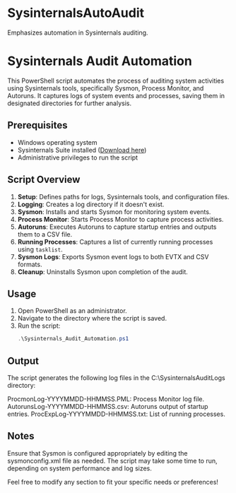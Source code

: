 # SysinternalsAutoAudit
Emphasizes automation in Sysinternals auditing.

# Sysinternals Audit Automation
This PowerShell script automates the process of auditing system activities using Sysinternals tools, specifically Sysmon, Process Monitor, and Autoruns. It captures logs of system events and processes, saving them in designated directories for further analysis.

## Prerequisites
- Windows operating system
- Sysinternals Suite installed ([Download here](https://docs.microsoft.com/en-us/sysinternals/downloads/sysinternals-suite))
- Administrative privileges to run the script

## Script Overview
1. **Setup**: Defines paths for logs, Sysinternals tools, and configuration files.
2. **Logging**: Creates a log directory if it doesn't exist.
3. **Sysmon**: Installs and starts Sysmon for monitoring system events.
4. **Process Monitor**: Starts Process Monitor to capture process activities.
5. **Autoruns**: Executes Autoruns to capture startup entries and outputs them to a CSV file.
6. **Running Processes**: Captures a list of currently running processes using `tasklist`.
7. **Sysmon Logs**: Exports Sysmon event logs to both EVTX and CSV formats.
8. **Cleanup**: Uninstalls Sysmon upon completion of the audit.

## Usage
1. Open PowerShell as an administrator.
2. Navigate to the directory where the script is saved.
3. Run the script:
   ```powershell
   .\Sysinternals_Audit_Automation.ps1
   ```
## Output
The script generates the following log files in the C:\SysinternalsAuditLogs directory:

ProcmonLog-YYYYMMDD-HHMMSS.PML: Process Monitor log file.
AutorunsLog-YYYYMMDD-HHMMSS.csv: Autoruns output of startup entries.
ProcExpLog-YYYYMMDD-HHMMSS.txt: List of running processes.

## Notes
Ensure that Sysmon is configured appropriately by editing the sysmonconfig.xml file as needed.
The script may take some time to run, depending on system performance and log sizes.


Feel free to modify any section to fit your specific needs or preferences!
